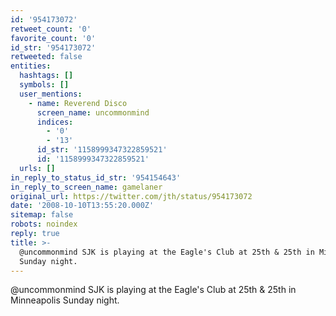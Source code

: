 ```yaml
---
id: '954173072'
retweet_count: '0'
favorite_count: '0'
id_str: '954173072'
retweeted: false
entities:
  hashtags: []
  symbols: []
  user_mentions:
    - name: Reverend Disco
      screen_name: uncommonmind
      indices:
        - '0'
        - '13'
      id_str: '1158999347322859521'
      id: '1158999347322859521'
  urls: []
in_reply_to_status_id_str: '954154643'
in_reply_to_screen_name: gamelaner
original_url: https://twitter.com/jth/status/954173072
date: '2008-10-10T13:55:20.000Z'
sitemap: false
robots: noindex
reply: true
title: >-
  @uncommonmind SJK is playing at the Eagle's Club at 25th & 25th in Minneapolis
  Sunday night.
---
```


@uncommonmind SJK is playing at the Eagle's Club at 25th & 25th in Minneapolis Sunday night.